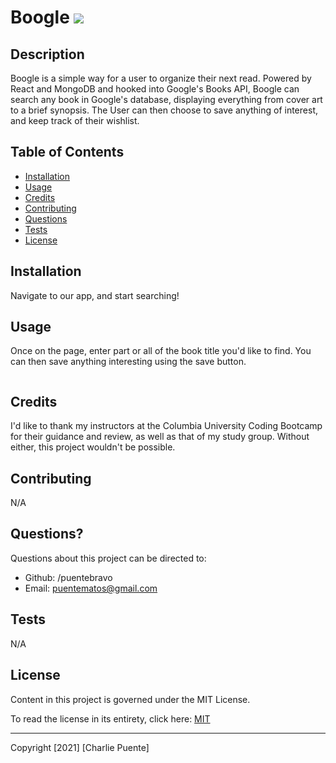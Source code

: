 # Boogle ![](https://img.shields.io/badge/license-MIT-blue)

## Description

Boogle is a simple way for a user to organize their next read. Powered by React and MongoDB and hooked into Google's Books API, Boogle can search any book in Google's database, displaying everything from cover art to a brief synopsis. The User can then choose to save anything of interest, and keep track of their wishlist.

## Table of Contents

- [Installation](#installation)
- [Usage](#usage)
- [Credits](#credits)
- [Contributing](#contributing)
- [Questions](#questions)
- [Tests](#tests)
- [License](#license)

## Installation

Navigate to our app, and start searching!

## Usage

Once on the page, enter part or all of the book title you'd like to find. You can then save anything interesting using the save button.

![]()

## Credits

I'd like to thank my instructors at the Columbia University Coding Bootcamp for their guidance and review, as well as that of my study group. Without either, this project wouldn't be possible.

## Contributing

N/A

## Questions?

Questions about this project can be directed to:

- Github: /puentebravo
- Email: puentematos@gmail.com

## Tests

N/A

## License

Content in this project is governed under the MIT License.

To read the license in its entirety, click here: [MIT](./LICENSE)

---

Copyright [2021] [Charlie Puente]
